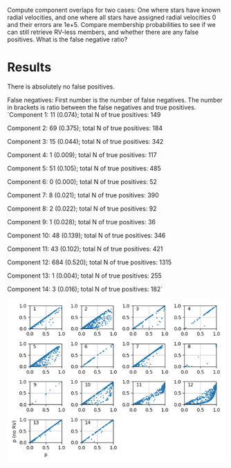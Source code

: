 Compute component overlaps for two cases: One where stars have known radial velocities, and one where all stars have assigned radial velocities 0 and their errors are 1e+5.
Compare membership probabilities to see if we can still retrieve RV-less members, and whether there are any false positives. What is the false negative ratio?

# Results
There is absolutely no false positives.

False negatives:
First number is the number of false negatives. The number in brackets is ratio between the false negatives and true positives.
`Component 1: 11 (0.074); total N of true positives: 149

Component 2: 69 (0.375); total N of true positives: 184

Component 3: 15 (0.044); total N of true positives: 342

Component 4: 1 (0.009); total N of true positives: 117

Component 5: 51 (0.105); total N of true positives: 485

Component 6: 0 (0.000); total N of true positives: 52

Component 7: 8 (0.021); total N of true positives: 390

Component 8: 2 (0.022); total N of true positives: 92

Component 9: 1 (0.028); total N of true positives: 36

Component 10: 48 (0.139); total N of true positives: 346

Component 11: 43 (0.102); total N of true positives: 421

Component 12: 684 (0.520); total N of true positives: 1315

Component 13: 1 (0.004); total N of true positives: 255

Component 14: 3 (0.016); total N of true positives: 182`

![Membership comparison](membership_comparison.png)
